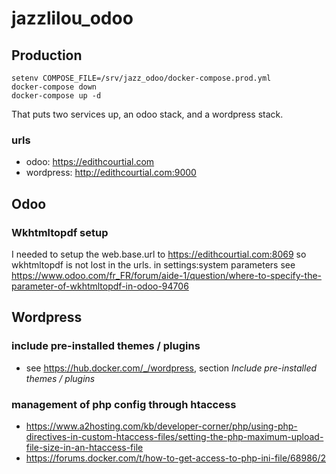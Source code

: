 # jazzlilou_odoo

## Production

``` shell 
setenv COMPOSE_FILE=/srv/jazz_odoo/docker-compose.prod.yml
docker-compose down
docker-compose up -d
```
That puts two services up, an odoo stack, and a wordpress stack.

### urls
* odoo: https://edithcourtial.com
* wordpress: http://edithcourtial.com:9000

## Odoo

### Wkhtmltopdf setup

I needed to setup the web.base.url to https://edithcourtial.com:8069
so wkhtmltopdf is not lost in the urls.
in settings:system parameters
see https://www.odoo.com/fr_FR/forum/aide-1/question/where-to-specify-the-parameter-of-wkhtmltopdf-in-odoo-94706

## Wordpress

### include pre-installed themes / plugins

* see https://hub.docker.com/_/wordpress, section *Include pre-installed themes / plugins*

### management of php config through htaccess

* https://www.a2hosting.com/kb/developer-corner/php/using-php-directives-in-custom-htaccess-files/setting-the-php-maximum-upload-file-size-in-an-htaccess-file
* https://forums.docker.com/t/how-to-get-access-to-php-ini-file/68986/2
